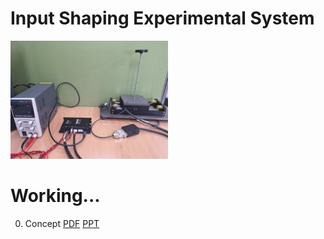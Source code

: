 # Input Shaping Experimental System

<img src="KakaoTalk_20240925_135855747.jpg" width="50%" height="50%"></img>

# Working...
0. Concept
   [PDF](./Doc/0.Concept.pdf)
   [PPT](./Doc/0.Concept.pptx)

